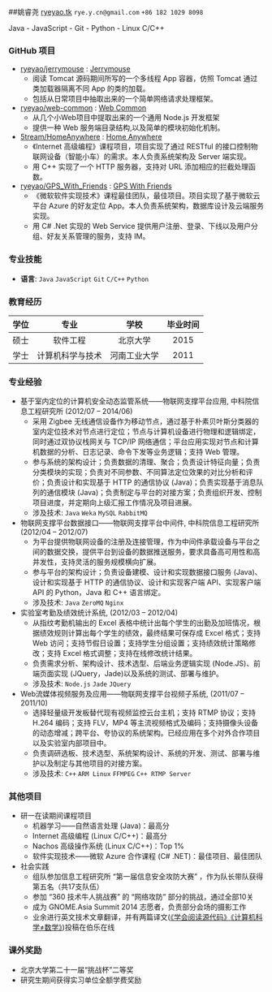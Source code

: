 ##姚睿尧 
[ryeyao.tk](ryeyao.tk) `rye.y.cn@gmail.com` `+86 182 1029 8098`

Java - JavaScript - Git - Python - Linux C/C++


### GitHub 项目
* [ryeyao/jerrymouse](http://github.com/ryeyao/jerrymouse) : [Jerrymouse](https://github.com/ryeyao/jerrymouse)
    - 阅读 Tomcat 源码期间所写的一个多线程 App 容器，仿照 Tomcat 通过类加载器隔离不同 App 的类的加载。
    - 包括从日常项目中抽取出来的一个简单网络请求处理框架。
* [ryeyao/web-common](http://github.com/ryeyao/web-common) : [Web Common](https://github.com/ryeyao/web-common)
    - 从几个小Web项目中提取出来的一个通用 Node.js 开发框架
    - 提供一种 Web 服务端目录结构,以及简单的模块初始化机制。
* [5tream/HomeAnywhere](http://github.com/5tream/HomeAnywhere) : [Home Anywhere](https://github.com/5tream/HomeAnywhere)
    - 《Internet 高级编程》课程项目，项目实现了通过 RESTful 的接口控制物联网设备（智能小车）的需求。本人负责系统架构及 Server 端实现。
    -  用 C++ 实现了一个 HTTP 服务器，支持对 URL 添加相应的拦截处理函数。
* [ryeyao/GPS_With_Friends](http://github.com/ryeyao/GPS_With_Friends) : [GPS With Friends](https://github.com/ryeyao/GPS_With_Friends)
    - 《微软软件实现技术》课程最佳团队，最佳项目。项目实现了基于微软云平台 Azure 的好友定位 App。本人负责系统架构，数据库设计及云端服务实现。
    -  用 C# .Net 实现的 Web Service 提供用户注册、登录、下线以及用户分组、好友关系管理的服务，支持 IM。

### 专业技能
* **语言**: `Java` `JavaScript` `Git` `C/C++` `Python` 

### 教育经历
 学位 | 专业 | 学校 | 毕业时间
:--:|:--:|:--:|:--:
硕士 | 软件工程 | 北京大学 | 2015
学士 | 计算机科学与技术 | 河南工业大学 | 2011


### 专业经验
* 基于室内定位的计算机安全动态监管系统——物联网支撑平台应用, 中科院信息工程研究所 (2012/07 – 2014/06)
    - 采用 Zigbee 无线通信设备作为移动节点，通过基于朴素贝叶斯分类器的室内定位技术对节点进行定位；节点与计算机设备进行物理和逻辑绑定，同时通过双协议栈网关与 TCP/IP 网络通信；平台应用实现对节点和计算机数据的分析、日志记录、命令下发等业务逻辑；支持 Web 管理。
    - 参与系统的架构设计；负责数据的清理、聚合；负责设计特征向量；负责分类模块的实现；负责对不同参数、不同算法定位效果的对比分析和评价；负责设计和实现基于 HTTP 的通信协议 (Java)；负责实现基于消息队列的通信模块 (Java)；负责制定与平台的对接方案；负责组织开发、控制项目进度，并定期向上级汇报工作情况及项目进展。
    - 涉及技术: `Java` `Weka` `MySQL` `RabbitMQ` 
* 物联网支撑平台数据接口——物联网支撑平台中间件, 中科院信息工程研究所 (2012/04 – 2012/07)
    - 为平台提供物联网设备的注册及连接管理，作为中间件承载设备与平台之间的数据交换，提供平台到设备的数据推送服务，要求具备高可用性和高并发性，支持灵活的服务规模横向扩展。
    - 参与平台的架构设计；负责设备建模、设计和实现数据接口服务 (Java)、设计和实现基于 HTTP 的通信协议、设计和实现客户端 API、实现客户端 API 的 Python，Java 和 C++ 语言绑定。
    - 涉及技术: `Java` `ZeroMQ` `Nginx` 
* 实验室考勤及绩效统计系统,  (2012/03 – 2012/04)
    - 从指纹考勤机输出的 Excel 表格中统计出每个学生的出勤及加班情况，根据绩效规则计算出每个学生的绩效，最终结果可保存成 Excel 格式；支持 Web 访问；支持节假日设置；支持学生分组设置；支持绩效统计策略修改；支持 Excel 格式调整；支持在线修改统计结果。
    - 负责需求分析、架构设计、技术选型、后端业务逻辑实现 (Node.JS)、前端页面实现 (JQuery，Jade)以及系统的测试、部署与维护。
    - 涉及技术: `Node.js` `Jade` `JQuery` 
* Web流媒体视频服务及应用——物联网支撑平台视频子系统,  (2011/07 – 2011/10)
    - 选择轻量级开发板替代现有视频监控云台主机；支持 RTMP 协议；支持 H.264 编码；支持 FLV，MP4 等主流视频格式及编码；支持摄像头设备的动态增减；跨平台、夸协议的系统架构。已经应用在多个对外合作项目以及实验室内部项目中。
    - 负责调研选板、技术选型、系统架构设计、系统的开发、测试、部署与维护以及制定与其他项目的对接方案。
    - 涉及技术: `C++` `ARM Linux` `FFMPEG` `C++ RTMP Server` 

### 其他项目
* 研一在读期间课程项目
    - 机器学习——自然语言处理 (Java)：最高分
    - Internet 高级编程 (Linux C/C++)：最高分
    - Nachos 高级操作系统 (Linux C/C++)：Top 1%
    - 软件实现技术——微软 Azure 合作课程 (C# .NET)：最佳项目、最佳团队
* 社会实践
    - 组队参加信息工程研究所 “第一届信息安全攻防大赛” ，作为队长带队获得第五名（共17支队伍）
    - 参加 “360 技术牛人挑战赛” 的 “网络攻防” 部分的挑战，通过全部10关
    - 成为 GNOME.Asia Summit 2014 志愿者，负责部分会场的摄影工作
    - 业余进行英文技术文章翻译，并有两篇译文([《学会阅读源代码》](http://blog.jobbole.com/17731/)[《计算机科学≠数学》](http://blog.jobbole.com/19227/))投稿在伯乐在线







### 课外奖励
* 北京大学第二十一届“挑战杯”二等奖
* 研究生期间获得实习单位全额学费奖励
